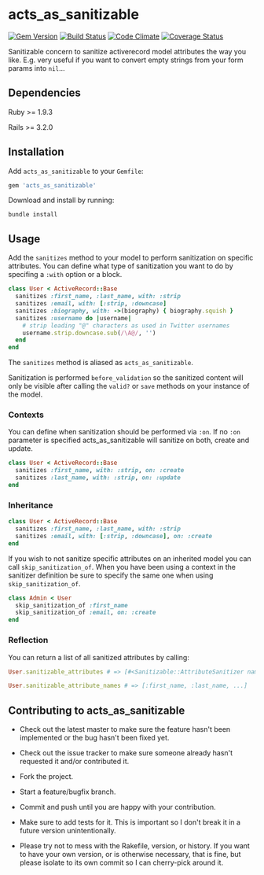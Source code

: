 # acts_as_sanitizable 
[![Gem Version](https://badge.fury.io/rb/acts_as_sanitizable.svg)](http://badge.fury.io/rb/acts_as_sanitizable) [![Build Status](https://travis-ci.org/chilian/acts_as_sanitizable.svg?branch=master)](https://travis-ci.org/chilian/acts_as_sanitizable) [![Code Climate](https://codeclimate.com/github/chilian/acts_as_sanitizable.png)](https://codeclimate.com/github/chilian/acts_as_sanitizable) [![Coverage Status](https://coveralls.io/repos/chilian/acts_as_sanitizable/badge.png)](https://coveralls.io/r/chilian/acts_as_sanitizable)

Sanitizable concern to sanitize activerecord model attributes the way you like. E.g. very useful if you want to convert empty strings from your form params into `nil`...  

## Dependencies

Ruby >= 1.9.3

Rails >= 3.2.0

## Installation

Add `acts_as_sanitizable` to your `Gemfile`:

```ruby
gem 'acts_as_sanitizable'
```

Download and install by running:

```
bundle install
```

## Usage

Add the `sanitizes` method to your model to perform sanitization on specific attributes. You can define what type of sanitization you want to do by specifing a `:with` option or a block.

```ruby
class User < ActiveRecord::Base   
  sanitizes :first_name, :last_name, with: :strip
  sanitizes :email, with: [:strip, :downcase]
  sanitizes :biography, with: ->(biography) { biography.squish }
  sanitizes :username do |username|
    # strip leading "@" characters as used in Twitter usernames
    username.strip.downcase.sub(/\A@/, '')
  end
end
```

The `sanitizes` method is aliased as `acts_as_sanitizable`.

Sanitization is performed `before_validation` so the sanitized content will only be visible after calling the `valid?` or `save` methods on your instance of the model.

### Contexts

You can define when sanitization should be performed via `:on`. If no `:on` parameter is specified acts_as_sanitizable will sanitize on both, create and update.

```ruby
class User < ActiveRecord::Base
  sanitizes :first_name, with: :strip, on: :create
  sanitizes :last_name, with: :strip, on: :update
end
```

### Inheritance

```ruby
class User < ActiveRecord::Base   
  sanitizes :first_name, :last_name, with: :strip
  sanitizes :email, with: [:strip, :downcase], on: :create
end
```

If you wish to not sanitize specific attributes on an inherited model you can call `skip_sanitization_of`. When you have been using a context in the sanitizer definition be sure to specify the same one when using `skip_sanitization_of`.

```ruby
class Admin < User
  skip_sanitization_of :first_name
  skip_sanitization_of :email, on: :create
end
```

### Reflection

You can return a list of all sanitized attributes by calling:

```ruby
User.sanitizable_attributes # => [#<Sanitizable::AttributeSanitizer name: :first_name, ...>, ...]

User.sanitizable_attribute_names # => [:first_name, :last_name, ...]
```

## Contributing to acts_as_sanitizable

- Check out the latest master to make sure the feature hasn't been implemented or the bug hasn't been fixed yet.

- Check out the issue tracker to make sure someone already hasn't requested it and/or contributed it.

- Fork the project.

- Start a feature/bugfix branch.

- Commit and push until you are happy with your contribution.

- Make sure to add tests for it. This is important so I don't break it in a future version unintentionally.

- Please try not to mess with the Rakefile, version, or history. If you want to have your own version, or is otherwise necessary, that is fine, but please isolate to its own commit so I can cherry-pick around it.

